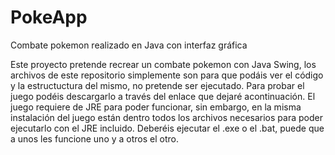 # PokeApp
Combate pokemon realizado en Java con interfaz gráfica

Este proyecto pretende recrear un combate pokemon con Java Swing, los archivos de este repositorio simplemente son para que podáis ver el código y la estructuctura del mismo, no pretende ser ejecutado. Para probar el juego podéis descargarlo a través del enlace que dejaré acontinuación. El juego requiere de JRE para poder funcionar, sin embargo, en la misma instalación del juego están dentro todos los archivos necesarios para poder ejecutarlo con el JRE incluido. Deberéis ejecutar el .exe o el .bat, puede que a unos les funcione uno y a otros el otro.
